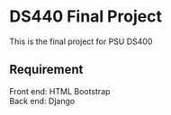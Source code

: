 # DS440 Final Project
This is the final project for PSU DS400

## Requirement
Front end: HTML Bootstrap  
Back end: Django
